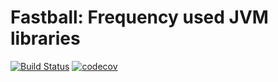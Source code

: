 # Fastball: Frequency used JVM libraries

[![Build Status](https://travis-ci.org/l0n9h02n/fastball.svg?branch=master)](https://travis-ci.org/l0n9h02n/fastball) [![codecov](https://codecov.io/gh/l0n9h02n/fastball/branch/master/graph/badge.svg)](https://codecov.io/gh/l0n9h02n/fastball)
